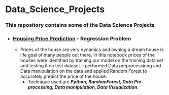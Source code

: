 # Data_Science_Projects
### This repository contains some of the Data Science Projects 
- ### [Housing Price Prediction](https://github.com/abhay-hub/Data_Science_Projects/blob/main/Housing_price_prediction.ipynb) - Regression Problem 
   - Prices of the house are very dynamics and owning a dream house is life goal of many people out there. In this notebook prices of the houses were identified by training our model on the training data set and testing it on test dataset. I performed Data preprocessinng and Data manipulation on the data and applied Random Forest to accurately predict the price of the house.
      - Technique used are ___Python, RandomForest, Data Pre-processing, Data manipulation, Data Visualization___.



